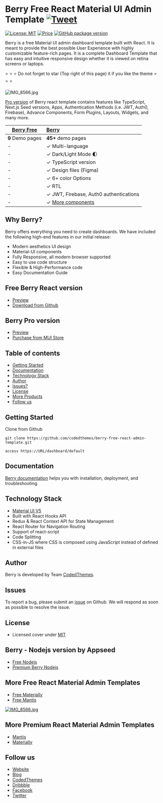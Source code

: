 # Berry Free React Material UI Admin Template [![Tweet](https://img.shields.io/twitter/url/http/shields.io.svg?style=social)](https://twitter.com/intent/tweet?text=Get%20Berry%20React%20-%20The%20most%20beautiful%20Material%20designed%20Admin%20Dashboard%20Template%20&url=https://berrydashboard.io&via=codedthemes&hashtags=reactjs,webdev,developers,javascript)

[![License: MIT](https://img.shields.io/badge/License-MIT-yellow.svg)](https://opensource.org/licenses/MIT)
[![Price](https://img.shields.io/badge/price-FREE-0098f7.svg)](https://github.com/codedthemes/berry-free-react-admin-template/blob/main/LICENSE)
[![GitHub package version](https://img.shields.io/github/package-json/v/codedthemes/berry-free-react-admin-template)](https://github.com/codedthemes/berry-free-react-admin-template/)

Berry is a free Material UI admin dashboard template built with React. It is meant to provide the best possible User Experience with highly customizable feature-rich pages. It is a complete Dashboard Template that has easy and intuitive responsive design whether it is viewed on retina screens or laptops.

:star: :star: :star: Do not forget to star (Top right of this page) it if you like the theme :star: :star: :star:

![IMG_8566.jpg](https://berrydashboard.io/imp-images/berry-github-free-repo-1.jpg)

[Pro version](https://berrydashboard.io) of Berry react template contains features like TypeScript, Next.js Seed versions, Apps, Authentication Methods (i.e. JWT, Auth0, Firebase), Advance Components, Form Plugins, Layouts, Widgets, and many more.

| [Berry Free](https://berrydashboard.io/free/) | [Berry](https://material-ui.com/store/items/berry-react-material-admin/) |
| --------------------------------------------- | :----------------------------------------------------------------------- |
| **9** Demo pages                              | **45+** demo pages                                                       |
| -                                             | ✓ Multi-language                                                         |
| -                                             | ✓ Dark/Light Mode 🌓                                                     |
| -                                             | ✓ TypeScript version                                                     |
| -                                             | ✓ Design files (Figma)                                                   |
| -                                             | ✓ 6+ color Options                                                       |
| -                                             | ✓ RTL                                                                    |
| -                                             | ✓ JWT, Firebase, Auth0 authentications                                   |
| -                                             | ✓ [More components](https://berrydashboard.io/dashboard/default)         |

## Why Berry?

Berry offers everything you need to create dashboards. We have included the following high-end features in our initial release:

-   Modern aesthetics UI design
-   Material-UI components
-   Fully Responsive, all modern browser supported
-   Easy to use code structure
-   Flexible & High-Performance code
-   Easy Documentation Guide

## Free Berry React version

-   [Preview](https://berrydashboard.io/free/)
-   [Download from Github](https://github.com/codedthemes/berry-free-react-admin-template)

## Berry Pro version

-   [Preview](https://berrydashboard.io)
-   [Purchase from MUI Store](https://material-ui.com/store/items/berry-react-material-admin/)

## Table of contents

-   [Getting Started](#getting-started)
-   [Documentation](#documentation)
-   [Technology Stack](#technology-stack)
-   [Author](#author)
-   [Issues?](#issues)
-   [License](#license)
-   [More Products](#more-free-react-material-admin-templates)
-   [Follow us](#follow-us)

## Getting Started

Clone from Github

```
git clone https://github.com/codedthemes/berry-free-react-admin-template.git

access https://URL/dashboard/default
```

## Documentation

[Berry documentation](https://codedthemes.gitbook.io/berry/) helps you with installation, deployment, and troubleshooting.

## Technology Stack

-   [Material UI V5](https://material-ui.com/)
-   Built with React Hooks API
-   Redux & React Context API for State Management
-   React Router for Navigation Routing
-   Support of react-script
-   Code Splitting
-   CSS-in-JS where CSS is composed using JavaScript instead of defined in external files

## Author

Berry is developed by Team [CodedThemes](https://codedthemes.com).

## Issues

To report a bug, please submit an [issue](https://github.com/codedthemes/berry-free-react-admin-template/issues) on Github. We will respond as soon as possible to resolve the issue.

## License

-   Licensed cover under [MIT](https://github.com/codedthemes/datta-able-bootstrap-dashboard/blob/master/LICENSE)

## Berry - Nodejs version by Appseed

-   [Free Nodejs](https://appseed.us/product/react-node-js-berry-dashboard)
-   [Premium Berry Nodejs](https://appseed.us/full-stack/react-berry-dashboard)

## More Free React Material Admin Templates

-   [Free Materially](https://codedthemes.com/item/materially-free-reactjs-admin-template/)
-   [Free Mantis](https://mantisdashboard.io/free/)

[![IMG_8566.jpg](https://camo.githubusercontent.com/a2364ad8c498b2a7378dae5e1a5eb5d8e1fcb2d6ceeb8b54acdc2e8bc2508775/68747470733a2f2f6d616e74697364617368626f6172642e696f2f6164762d62616e6e65722d696d616765732f6f672d736f6369616c2e706e67)](https://mantisdashboard.io/free/)

## More Premium React Material Admin Templates

-   [Mantis](https://mui.com/store/items/mantis-react-admin-dashboard-template/)
-   [Materially](https://codedthemes.com/item/materially-reactjs-admin-dashboard/)

## Follow us

-   [Website](https://berrydashboard.io)
-   [Blog](https://blog.berrydashboard.io)
-   [CodedThemes](https://codedthemes.com)
-   [Dribbble](https://dribbble.com/codedthemes)
-   [Facebook](https://www.facebook.com/codedthemes)
-   [Twitter](https://twitter.com/codedthemes)
